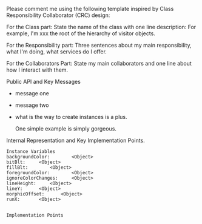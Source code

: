 Please comment me using the following template inspired by Class Responsibility Collaborator (CRC) design:For the Class part:  State the name of the class with one line description: For example, I'm xxx the root of the hierarchy of visitor objects.For the Responsibility part: Three sentences about my main responsibility, what I'm doing, what services do I offer.For the Collaborators Part: State my main collaborators and one line about how I interact with them. Public API and Key Messages- message one   - message two - what is the way to create instances is a plus.   One simple example is simply gorgeous. Internal Representation and Key Implementation Points.    Instance Variables	backgroundColor:		<Object>	bitBlt:		<Object>	fillBlt:		<Object>	foregroundColor:		<Object>	ignoreColorChanges:		<Object>	lineHeight:		<Object>	lineY:		<Object>	morphicOffset:		<Object>	runX:		<Object>    Implementation Points